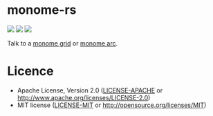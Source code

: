 # monome-rs

[![](https://meritbadge.herokuapp.com/monome-rs)](https://crates.io/crates/monome-rs)
[![](https://img.shields.io/travis/padenot/monome-rs/master.svg)](https://travis-ci.org/padenot/monome-rs)
[![](https://docs.rs/monome-rs/badge.svg)](https://docs.rs/monome-rs)

Talk to a [monome grid](https://monome.org/docs/grid/) or [monome
arc](https://monome.org/docs/arc/).

# Licence

* Apache License, Version 2.0 ([LICENSE-APACHE](LICENSE-APACHE) or http://www.apache.org/licenses/LICENSE-2.0)
* MIT license ([LICENSE-MIT](LICENSE-MIT) or http://opensource.org/licenses/MIT)
